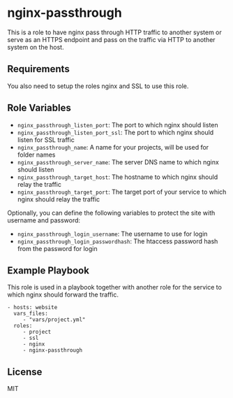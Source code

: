 nginx-passthrough
=================

This is a role to have nginx pass through HTTP traffic to another system
or serve as an HTTPS endpoint and pass on the traffic via HTTP to another
system on the host.

Requirements
------------

You also need to setup the roles nginx and SSL to use this role.

Role Variables
--------------

- `nginx_passthrough_listen_port`: The port to which nginx should listen
- `nginx_passthrough_listen_port_ssl`: The port to which nginx should listen
  for SSL traffic
- `nginx_passthrough_name`: A name for your projects, will be used for
  folder names
- `nginx_passthrough_server_name`: The server DNS name to which nginx should
  listen
- `nginx_passthrough_target_host`: The hostname to which nginx should relay the
  traffic
- `nginx_passthrough_target_port`: The target port of your service to which
  nginx should relay the traffic

Optionally, you can define the following variables to protect the site with
username and password:

- `nginx_passthrough_login_username`: The username to use for login
- `nginx_passthrough_login_passwordhash`: The htaccess password hash from the
  password for login

Example Playbook
----------------

This role is used in a playbook together with another role for the service
to which nginx should forward the traffic.

    - hosts: website
      vars_files:
         - "vars/project.yml"
      roles:
         - project
         - ssl
         - nginx
         - nginx-passthrough

License
-------

MIT
